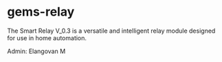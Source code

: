 # gems-relay
The Smart Relay V_0.3 is a versatile and intelligent relay module designed for use in home automation.

Admin:
Elangovan M
